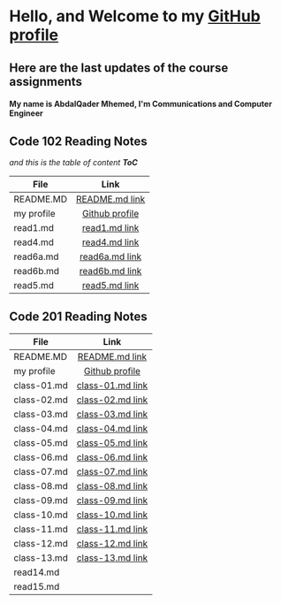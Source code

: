 # Hello, and Welcome to my [GitHub profile](https://github.com/otator)
## Here are the last updates of the course assignments


#### My name is AbdalQader Mhemed, I'm Communications and Computer Engineer

## Code 102 Reading Notes
*and this is the table of content __ToC__*

| File       | Link |
|----------- |:-----------------------------------------------------------------------------:|
| README.MD  | [README.md link](https://otator.github.io/reading-notes/) |
| my profile | [Github profile](https://github.com/otator) |
| read1.md   | [read1.md link](https://github.com/otator/reading-notes/blob/main/read1.md)   |
| read4.md   | [read4.md link](https://github.com/otator/reading-notes/blob/main/read4.md)   |
| read6a.md  | [read6a.md link](https://github.com/otator/reading-notes/blob/main/read6a.md) |
| read6b.md  | [read6b.md link](https://github.com/otator/reading-notes/blob/main/read6b.md) |
| read5.md   | [read5.md link](https://github.com/otator/reading-notes/blob/main/read5.md)   |


## Code 201 Reading Notes

| File       | Link |
|----------- |:-----------------------------------------------------------------------------:|
| README.MD  | [README.md link](https://otator.github.io/reading-notes/)                     |
| my profile | [Github profile](https://github.com/otator)                                   |
| class-01.md| [class-01.md link](https://otator.github.io/reading-notes/class-01)           |
| class-02.md| [class-02.md link](https://otator.github.io/reading-notes/class-02)           |
| class-03.md| [class-03.md link](https://otator.github.io/reading-notes/class-03)           |
| class-04.md| [class-04.md link](https://otator.github.io/reading-notes/class-04)           |
| class-05.md| [class-05.md link](https://otator.github.io/reading-notes/class-05)           |
| class-06.md| [class-06.md link](https://otator.github.io/reading-notes/class-06)           |
| class-07.md| [class-07.md link](https://otator.github.io/reading-notes/class-07)           |
| class-08.md| [class-08.md link](https://otator.github.io/reading-notes/class-08)           |
| class-09.md| [class-09.md link](https://otator.github.io/reading-notes/class-09)           |
| class-10.md| [class-10.md link](https://otator.github.io/reading-notes/class-10)           |
| class-11.md| [class-11.md link](https://otator.github.io/reading-notes/class-11)           |
| class-12.md| [class-12.md link](https://otator.github.io/reading-notes/class-12)           |
| class-13.md| [class-13.md link](https://otator.github.io/reading-notes/class-13)           |
| read14.md  |                                                                               |
| read15.md  |                                                                               |

